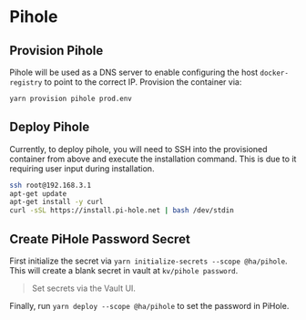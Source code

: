 # Pihole

## Provision Pihole

Pihole will be used as a DNS server to enable configuring the host `docker-registry` to point to the correct IP. Provision the container via:

```bash
yarn provision pihole prod.env
```

## Deploy Pihole

Currently, to deploy pihole, you will need to SSH into the provisioned container from above and execute the installation command. This is due to it requiring user input during installation.

```bash
ssh root@192.168.3.1
apt-get update
apt-get install -y curl
curl -sSL https://install.pi-hole.net | bash /dev/stdin
```

## Create PiHole Password Secret

First initialize the secret via `yarn initialize-secrets --scope @ha/pihole`. This will create a blank secret in vault at `kv/pihole password`.

> Set secrets via the Vault UI.

Finally, run `yarn deploy --scope @ha/pihole` to set the password in PiHole.
